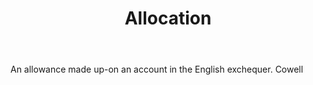 ---
title: Allocation
letter: A
permalink: "/definitions/allocation.html"
body: An allowance made up-on an account in the English exchequer. Cowell
published_at: '2018-07-07'
layout: post
---